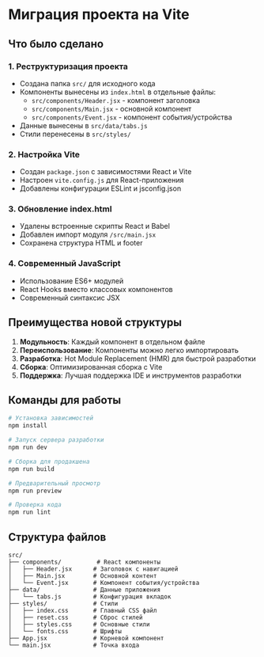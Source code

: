 # Миграция проекта на Vite

## Что было сделано

### 1. Реструктуризация проекта
- Создана папка `src/` для исходного кода
- Компоненты вынесены из `index.html` в отдельные файлы:
  - `src/components/Header.jsx` - компонент заголовка
  - `src/components/Main.jsx` - основной компонент
  - `src/components/Event.jsx` - компонент события/устройства
- Данные вынесены в `src/data/tabs.js`
- Стили перенесены в `src/styles/`

### 2. Настройка Vite
- Создан `package.json` с зависимостями React и Vite
- Настроен `vite.config.js` для React-приложения
- Добавлены конфигурации ESLint и jsconfig.json

### 3. Обновление index.html
- Удалены встроенные скрипты React и Babel
- Добавлен импорт модуля `/src/main.jsx`
- Сохранена структура HTML и footer

### 4. Современный JavaScript
- Использование ES6+ модулей
- React Hooks вместо классовых компонентов
- Современный синтаксис JSX

## Преимущества новой структуры

1. **Модульность**: Каждый компонент в отдельном файле
2. **Переиспользование**: Компоненты можно легко импортировать
3. **Разработка**: Hot Module Replacement (HMR) для быстрой разработки
4. **Сборка**: Оптимизированная сборка с Vite
5. **Поддержка**: Лучшая поддержка IDE и инструментов разработки

## Команды для работы

```bash
# Установка зависимостей
npm install

# Запуск сервера разработки
npm run dev

# Сборка для продакшена
npm run build

# Предварительный просмотр
npm run preview

# Проверка кода
npm run lint
```

## Структура файлов

```
src/
├── components/          # React компоненты
│   ├── Header.jsx      # Заголовок с навигацией
│   ├── Main.jsx        # Основной контент
│   └── Event.jsx       # Компонент события/устройства
├── data/               # Данные приложения
│   └── tabs.js         # Конфигурация вкладок
├── styles/             # Стили
│   ├── index.css       # Главный CSS файл
│   ├── reset.css       # Сброс стилей
│   ├── styles.css      # Основные стили
│   └── fonts.css       # Шрифты
├── App.jsx             # Корневой компонент
└── main.jsx            # Точка входа
``` 